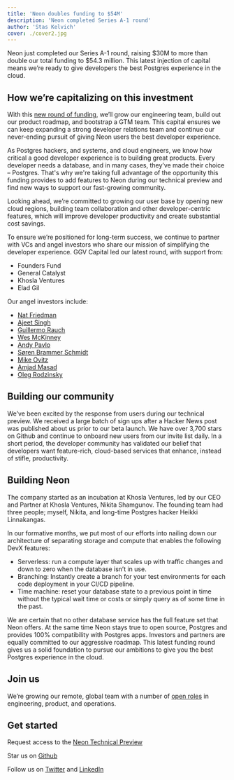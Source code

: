 ```yaml
---
title: 'Neon doubles funding to $54M'
description: 'Neon completed Series A-1 round'
author: 'Stas Kelvich'
cover: ./cover2.jpg
---
```


Neon just completed our Series A-1 round, raising $30M to more than double our total funding to $54.3 million. This latest injection of capital means we’re ready to give developers the best Postgres experience in the cloud.

## How we’re capitalizing on this investment

With this [new round of funding](https://techcrunch.com/2022/07/26/neon-nabs-30m-to-build-a-scalable-cloud-service-for-postgres-databases/), we’ll grow our engineering team, build out our product roadmap, and bootstrap a GTM team. This capital ensures we can keep expanding a strong developer relations team and continue our never-ending pursuit of giving Neon users the best developer experience.

As Postgres hackers, and systems, and cloud engineers, we know how critical a good developer experience is to building great products. Every developer needs a database, and in many cases, they’ve made their choice – Postgres. That's why we're taking full advantage of the opportunity this funding provides to add features to Neon during our technical preview and find new ways to support our fast-growing community.

Looking ahead, we’re committed to growing our user base by opening new cloud regions, building team collaboration and other developer-centric features, which will improve developer productivity and create substantial cost savings.

To ensure we’re positioned for long-term success, we continue to partner with VCs and angel investors who share our mission of simplifying the developer experience. GGV Capital led our latest round, with support from:

- Founders Fund
- General Catalyst
- Khosla Ventures
- Elad Gil

Our angel investors include:

- [Nat Friedman](https://twitter.com/natfriedman)
- [Ajeet Singh](https://twitter.com/ajeets)
- [Guillermo Rauch](https://twitter.com/rauchg)
- [Wes McKinney](https://twitter.com/wesmckinn)
- [Andy Pavlo](https://mobile.twitter.com/andy_pavlo)
- [Søren Brammer Schmidt](https://twitter.com/sorenbs)
- [Mike Ovitz](https://twitter.com/michaelovitz)
- [Amjad Masad](https://twitter.com/amasad)
- [Oleg Rodzinsky](https://twitter.com/olegr)

## Building our community

We’ve been excited by the response from users during our technical preview. We received a large batch of sign ups after a Hacker News post was published about us prior to our beta launch. We have over 3,700 stars on Github and continue to onboard new users from our invite list daily. In a short period, the developer community has validated our belief that developers want feature-rich, cloud-based services that enhance, instead of stifle, productivity.

## Building Neon

The company started as an incubation at Khosla Ventures, led by our CEO and Partner at Khosla Ventures, Nikita Shamgunov. The founding team had three people; myself, Nikita, and long-time Postgres hacker Heikki Linnakangas.

In our formative months, we put most of our efforts into nailing down our architecture of separating storage and compute that enables the following DevX features:

- Serverless: run a compute layer that scales up with traffic changes and down to zero when the database isn’t in use.
- Branching: Instantly create a branch for your test environments for each code deployment in your CI/CD pipeline.
- Time machine: reset your database state to a previous point in time without the typical wait time or costs or simply query as of some time in the past.

We are certain that no other database service has the full feature set that Neon offers. At the same time Neon stays true to open source, Postgres and provides 100% compatibility with Postgres apps. Investors and partners are equally committed to our aggressive roadmap. This latest funding round gives us a solid foundation to pursue our ambitions to give you the best Postgres experience in the cloud.

## Join us

We’re growing our remote, global team with a number of [open roles](https://neon.tech/jobs/) in engineering, product, and operations.

## Get started

Request access to the [Neon Technical Preview](https://neon.tech/early-access/)

Star us on [Github](https://github.com/neondatabase/neon)

Follow us on [Twitter](https://twitter.com/neondatabase) and [LinkedIn](https://www.linkedin.com/company/neon-inc)
